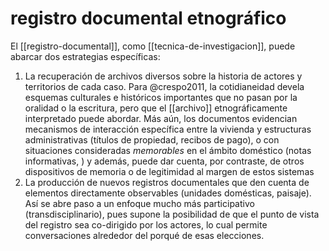 # registro documental etnográfico
El [[registro-documental]], como [[tecnica-de-investigacion]], puede abarcar dos estrategias específicas:

1. La recuperación de archivos diversos sobre la historia de actores y territorios de cada caso. Para @crespo2011, la cotidianeidad devela esquemas culturales e históricos importantes que no pasan por la oralidad o la escritura, pero que el [[archivo]] etnográficamente interpretado puede abordar. Más aún, los documentos evidencian mecanismos de interacción específica entre la vivienda y estructuras administrativas (títulos de propiedad, recibos de pago), o con situaciones consideradas *memorables* en el ámbito doméstico (notas informativas, ) y además, puede dar cuenta, por contraste, de otros dispositivos de memoria o de legitimidad al margen de estos sistemas 
2. La producción de nuevos registros documentales que den cuenta de elementos directamente observables (unidades domésticas, paisaje). Así se abre paso a un enfoque mucho más participativo (transdisciplinario), pues supone la posibilidad de que el punto de vista del registro sea co-dirigido por los actores, lo cual permite conversaciones alrededor del porqué de esas elecciones.
